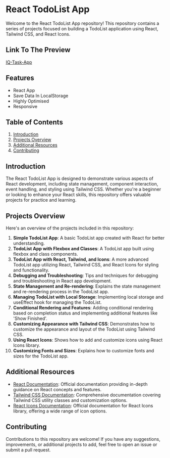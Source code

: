 # React TodoList App

Welcome to the React TodoList App repository! This repository contains a series of projects focused on building a TodoList application using React, Tailwind CSS, and React Icons.
## Link To The Preview
<a href="https://iq-task.netlify.app/">IQ-Task-App<a/>
## Features
- React App
- Save Data In LocalStorage
- Highly Optimised
- Responsive

## Table of Contents

1. [Introduction](#introduction)
2. [Projects Overview](#projects-overview)
3. [Additional Resources](#additional-resources)
4. [Contributing](#contributing)

## Introduction

The React TodoList App is designed to demonstrate various aspects of React development, including state management, component interaction, event handling, and styling using Tailwind CSS. Whether you're a beginner or looking to enhance your React skills, this repository offers valuable projects for practice and learning.

## Projects Overview

Here's an overview of the projects included in this repository:

1. **Simple TodoList App**: A basic TodoList app created with React for better understanding.
2. **TodoList App with Flexbox and Classes**: A TodoList app built using flexbox and class components.
3. **TodoList App with React, Tailwind, and Icons**: A more advanced TodoList app utilizing React, Tailwind CSS, and React Icons for styling and functionality.
4. **Debugging and Troubleshooting**: Tips and techniques for debugging and troubleshooting in React app development.
5. **State Management and Re-rendering**: Explains the state management and re-rendering process in the TodoList app.
6. **Managing TodoList with Local Storage**: Implementing local storage and useEffect hook for managing the TodoList.
7. **Conditional Rendering and Features**: Adding conditional rendering based on completion status and implementing additional features like 'Show Finished'.
8. **Customizing Appearance with Tailwind CSS**: Demonstrates how to customize the appearance and layout of the TodoList using Tailwind CSS.
9. **Using React Icons**: Shows how to add and customize icons using React Icons library.
10. **Customizing Fonts and Sizes**: Explains how to customize fonts and sizes for the TodoList app.

## Additional Resources


- [React Documentation](https://reactjs.org/docs/getting-started.html): Official documentation providing in-depth guidance on React concepts and features.
- [Tailwind CSS Documentation](https://tailwindcss.com/docs): Comprehensive documentation covering Tailwind CSS utility classes and customization options.
- [React Icons Documentation](https://react-icons.github.io/react-icons/): Official documentation for React Icons library, offering a wide range of icon options.

## Contributing

Contributions to this repository are welcome! If you have any suggestions, improvements, or additional projects to add, feel free to open an issue or submit a pull request.







<!--  
 Creating a todo list app using React
 Creating TodoList app using React, Tailwind, and React Icons
 Creating a simple app for better understanding
 Creating a TodoList app using flexbox and classes
 Customizing color and duration for animations
 Creating a todo list app using React
 Creating buttons and adding styling
 Styling and formatting elements using Tailwind classes
 Handling add, delete, and edit functions in the TodoList app
 Creating a TodoList app using React, Tailwind, and React Icons
 Implementing strike through feature for to-do items
 Styling flex items using Tailwind classes
 Handling checkbox events and updating todo items
 Implementing toggling functionality for todo items
 Debugging and troubleshooting in React app development
 Understanding the state and re-rendering in the TodoList app
 Implementing delete functionality and user confirmation
 Creating, editing, and updating to-dos in the TodoList app.
 Implementing auto-update feature on save
 Managing todo list using local storage and useEffect in React
 Creating and managing a to-do list using React and storage
 Implementing the 'Show Finished' feature
 Conditional rendering based on completion status
 Setting up the width and appearance of the Save button
 Using React Icons for adding and customizing icons
 Customize font and size for TodoList app
 Customize the appearance and layout of the TodoList App
 Styling the save button in the TodoList app using flexbox and Tailwind CSS classes.
 Customizing the appearance of a div element using CSS properties
 Creating a customizable TodoList App using React, Tailwind, and React Icons
  -->
